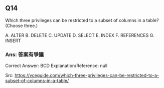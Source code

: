 ## Q14

Which three privileges can be restricted to a subset of columns in a table? (Choose three.)

A. ALTER
B. DELETE
C. UPDATE
D. SELECT
E. INDEX
F. REFERENCES
G. INSERT

### Ans:    **答案有爭議**

Correct Answer: BCD
Explanation/Reference: null

Src: https://vceguide.com/which-three-privileges-can-be-restricted-to-a-subset-of-columns-in-a-table/